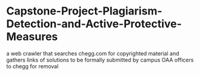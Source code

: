 # Capstone-Project-Plagiarism-Detection-and-Active-Protective-Measures
a web crawler that searches chegg.com for copyrighted material and gathers links of solutions to be formally submitted by campus OAA officers to chegg for removal
